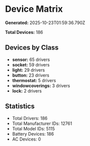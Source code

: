# Device Matrix

**Generated:** 2025-10-23T01:59:36.790Z

**Total Devices:** 186

## Devices by Class

- **sensor:** 65 drivers
- **socket:** 59 drivers
- **light:** 29 drivers
- **button:** 23 drivers
- **thermostat:** 5 drivers
- **windowcoverings:** 3 drivers
- **lock:** 2 drivers

## Statistics

- Total Drivers: 186
- Total Manufacturer IDs: 12761
- Total Model IDs: 5115
- Battery Devices: 186
- AC Devices: 0
